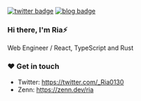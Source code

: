 [![twitter badge](https://img.shields.io/badge/twitter-__Ria0130-1da1f2?style=flat-square&logo=twitter)](https://twitter.com/_Ria0130) [![blog badge](https://img.shields.io/badge/blog-ria0130.dev-1f425f?style=flat-square)](https://po3rin.com)

### Hi there, I'm Ria⚡
Web Engineer / React, TypeScript and Rust

### ❤️ Get in touch

* Twitter: https://twitter.com/_Ria0130
* Zenn: https://zenn.dev/ria
